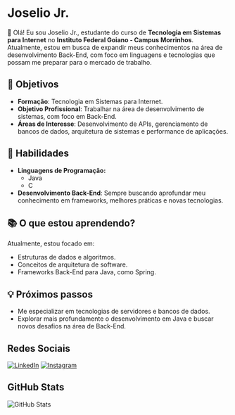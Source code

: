 # Joselio Jr.

👋 Olá! Eu sou Joselio Jr., estudante do curso de **Tecnologia em Sistemas para Internet** no **Instituto Federal Goiano - Campus Morrinhos**. Atualmente, estou em busca de expandir meus conhecimentos na área de desenvolvimento Back-End, com foco em linguagens e tecnologias que possam me preparar para o mercado de trabalho.

## 🎯 Objetivos
- **Formação**: Tecnologia em Sistemas para Internet.
- **Objetivo Profissional**: Trabalhar na área de desenvolvimento de sistemas, com foco em Back-End.
- **Áreas de Interesse**: Desenvolvimento de APIs, gerenciamento de bancos de dados, arquitetura de sistemas e performance de aplicações.

## 🚀 Habilidades
- **Linguagens de Programação:**
  - Java
  - C
- **Desenvolvimento Back-End**: Sempre buscando aprofundar meu conhecimento em frameworks, melhores práticas e novas tecnologias.
  
## 📚 O que estou aprendendo?
Atualmente, estou focado em:
- Estruturas de dados e algoritmos.
- Conceitos de arquitetura de software.
- Frameworks Back-End para Java, como Spring.

## 💡 Próximos passos
- Me especializar em tecnologias de servidores e bancos de dados.
- Explorar mais profundamente o desenvolvimento em Java e buscar novos desafios na área de Back-End.

## Redes Sociais
[![LinkedIn](https://img.shields.io/badge/LinkedIn-0077B5?style=for-the-badge&logo=linkedin&logoColor=white)]([https://www.linkedin.com/in/joselio-j%C3%BAnior-175707297/](https://www.linkedin.com/in/joselio-j%C3%BAnior-175707297/))
[![Instagram](https://img.shields.io/badge/-Instagram-%23E4405F?style=for-the-badge&logo=instagram&logoColor=white)]([https://www.instagram.com/joselio_jr/](https://www.instagram.com/joselio_jr/))

## GitHub Stats
![GitHub Stats](https://github-readme-stats.vercel.app/api?username=JoselioJr&theme=midnight-purple&bg)
